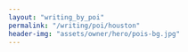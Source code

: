 ```yaml
---
layout: "writing_by_poi"
permalink: "/writing/poi/houston"
header-img: "assets/owner/hero/pois-bg.jpg"
---
```

